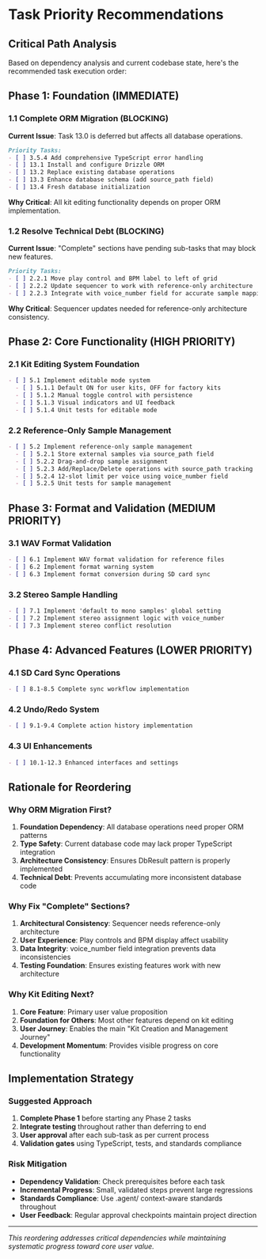 # Task Priority Recommendations

## Critical Path Analysis

Based on dependency analysis and current codebase state, here's the recommended task execution order:

## Phase 1: Foundation (IMMEDIATE)

### 1.1 Complete ORM Migration (BLOCKING)
**Current Issue**: Task 13.0 is deferred but affects all database operations.

```markdown
Priority Tasks:
- [ ] 3.5.4 Add comprehensive TypeScript error handling
- [ ] 13.1 Install and configure Drizzle ORM  
- [ ] 13.2 Replace existing database operations
- [ ] 13.3 Enhance database schema (add source_path field)
- [ ] 13.4 Fresh database initialization
```

**Why Critical**: All kit editing functionality depends on proper ORM implementation.

### 1.2 Resolve Technical Debt (BLOCKING)
**Current Issue**: "Complete" sections have pending sub-tasks that may block new features.

```markdown
Priority Tasks:
- [ ] 2.2.1 Move play control and BPM label to left of grid
- [ ] 2.2.2 Update sequencer to work with reference-only architecture  
- [ ] 2.2.3 Integrate with voice_number field for accurate sample mapping
```

**Why Critical**: Sequencer updates needed for reference-only architecture consistency.

## Phase 2: Core Functionality (HIGH PRIORITY)

### 2.1 Kit Editing System Foundation
```markdown
- [ ] 5.1 Implement editable mode system
  - [ ] 5.1.1 Default ON for user kits, OFF for factory kits
  - [ ] 5.1.2 Manual toggle control with persistence
  - [ ] 5.1.3 Visual indicators and UI feedback  
  - [ ] 5.1.4 Unit tests for editable mode
```

### 2.2 Reference-Only Sample Management
```markdown
- [ ] 5.2 Implement reference-only sample management
  - [ ] 5.2.1 Store external samples via source_path field
  - [ ] 5.2.2 Drag-and-drop sample assignment
  - [ ] 5.2.3 Add/Replace/Delete operations with source_path tracking
  - [ ] 5.2.4 12-slot limit per voice using voice_number field
  - [ ] 5.2.5 Unit tests for sample management
```

## Phase 3: Format and Validation (MEDIUM PRIORITY)

### 3.1 WAV Format Validation
```markdown
- [ ] 6.1 Implement WAV format validation for reference files
- [ ] 6.2 Implement format warning system  
- [ ] 6.3 Implement format conversion during SD card sync
```

### 3.2 Stereo Sample Handling
```markdown
- [ ] 7.1 Implement 'default to mono samples' global setting
- [ ] 7.2 Implement stereo assignment logic with voice_number
- [ ] 7.3 Implement stereo conflict resolution
```

## Phase 4: Advanced Features (LOWER PRIORITY)

### 4.1 SD Card Sync Operations
```markdown
- [ ] 8.1-8.5 Complete sync workflow implementation
```

### 4.2 Undo/Redo System  
```markdown
- [ ] 9.1-9.4 Complete action history implementation
```

### 4.3 UI Enhancements
```markdown
- [ ] 10.1-12.3 Enhanced interfaces and settings
```

## Rationale for Reordering

### Why ORM Migration First?
1. **Foundation Dependency**: All database operations need proper ORM patterns
2. **Type Safety**: Current database code may lack proper TypeScript integration
3. **Architecture Consistency**: Ensures DbResult<T> pattern is properly implemented
4. **Technical Debt**: Prevents accumulating more inconsistent database code

### Why Fix "Complete" Sections?
1. **Architectural Consistency**: Sequencer needs reference-only architecture
2. **User Experience**: Play controls and BPM display affect usability
3. **Data Integrity**: voice_number field integration prevents data inconsistencies
4. **Testing Foundation**: Ensures existing features work with new architecture

### Why Kit Editing Next?
1. **Core Feature**: Primary user value proposition
2. **Foundation for Others**: Most other features depend on kit editing
3. **User Journey**: Enables the main "Kit Creation and Management Journey"
4. **Development Momentum**: Provides visible progress on core functionality

## Implementation Strategy

### Suggested Approach
1. **Complete Phase 1** before starting any Phase 2 tasks
2. **Integrate testing** throughout rather than deferring to end
3. **User approval** after each sub-task as per current process
4. **Validation gates** using TypeScript, tests, and standards compliance

### Risk Mitigation
- **Dependency Validation**: Check prerequisites before each task
- **Incremental Progress**: Small, validated steps prevent large regressions
- **Standards Compliance**: Use .agent/ context-aware standards throughout
- **User Feedback**: Regular approval checkpoints maintain project direction

---

*This reordering addresses critical dependencies while maintaining systematic progress toward core user value.*
